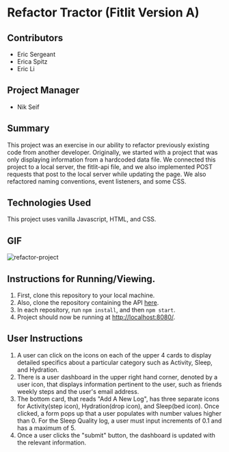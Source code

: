 # Refactor Tractor (Fitlit Version A)

## Contributors

- Eric Sergeant
- Erica Spitz
- Eric Li

## Project Manager

- Nik Seif

## Summary

This project was an exercise in our ability to refactor previously existing code from another developer. Originally, we started with a project that was only displaying information from a hardcoded data file. We connected this project to a local server, the fitlit-api file, and we also implemented POST requests that post to the local server while updating the page. We also refactored naming conventions, event listeners, and some CSS.

## Technologies Used

This project uses vanilla Javascript, HTML, and CSS.

## GIF

![refactor-project](https://user-images.githubusercontent.com/75854628/128050449-0291d669-1e55-4e9c-8274-ba27bb64cda5.gif)

## Instructions for Running/Viewing.

1. First, clone this repository to your local machine.
2. Also, clone the repository containing the API [here](https://github.com/turingschool-examples/fitlit-api).
3. In each repository, run `npm install`, and then `npm start`.
4. Project should now be running at [http://localhost:8080/](http://localhost:8080/).

## User Instructions

1. A user can click on the icons on each of the upper 4 cards to display detailed specifics about a particular category such as Activity, Sleep, and Hydration.
2. There is a user dashboard in the upper right hand corner, denoted by a user icon, that displays information pertinent to the user, such as friends weekly steps and the user's email address.
3. The bottom card, that reads "Add A New Log", has three separate icons for Activity(step icon), Hydration(drop icon), and Sleep(bed icon). Once clicked, a form pops up that a user populates with number values higher than 0. For the Sleep Quality log, a user must input increments of 0.1 and has a maximum of 5.
4. Once a user clicks the "submit" button, the dashboard is updated with the relevant information.
